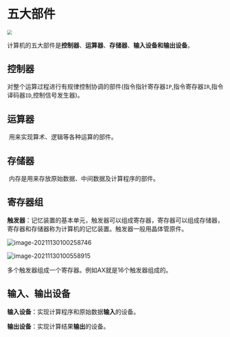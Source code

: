# 五大部件

<img src="https://cdn.jsdelivr.net/gh/letengzz/Two-C/img/PM/First/%E6%A6%82%E8%BF%B0.png" style="zoom:67%;" >

计算机的五大部件是**控制器**、**运算器**、**存储器**、**输入设备和输出设备**。

## 控制器

​	对整个运算过程进行有规律控制协调的部件(指令指针寄存器`IP`,指令寄存器`IR`,指令译码器`ID`,控制信号发生器)。

## 运算器

​	用来实现算术、逻辑等各种运算的部件。

## 存储器

​	内存是用来存放原始数据、中间数据及计算程序的部件。

## 寄存器组

**触发器**：记忆装置的基本单元，触发器可以组成寄存器，寄存器可以组成存储器，寄存器和存储器称为计算机的记忆装置。触发器一般用晶体管原件。

![image-20211130100258746](C:\Users\LetengZzz\AppData\Roaming\Typora\typora-user-images\image-20211130100258746.png)

![image-20211130100558915](C:\Users\LetengZzz\AppData\Roaming\Typora\typora-user-images\image-20211130100558915.png)

多个触发器组成一个寄存器。例如AX就是16个触发器组成的。

## 输入、输出设备

**输入设备**：实现计算程序和原始数据**输入**的设备。

**输出设备**：实现计算结果**输出**的设备。
